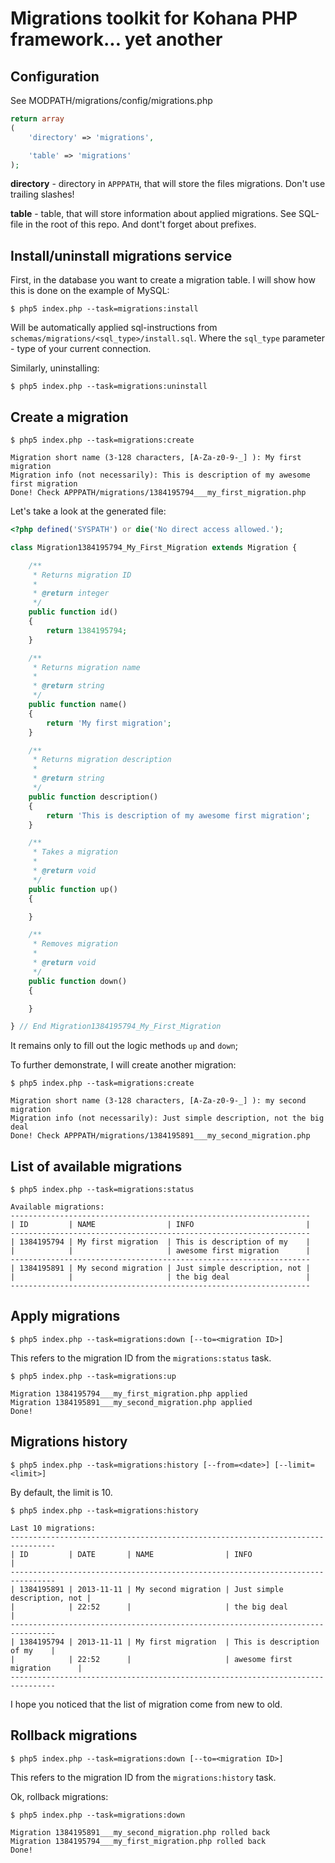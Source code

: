 # Migrations toolkit for Kohana PHP framework... yet another

## Configuration

See MODPATH/migrations/config/migrations.php

```php
return array
(
	'directory' => 'migrations',

	'table' => 'migrations'
);
```

__directory__ - directory in `APPPATH`, that will store the files migrations.
Don't use trailing slashes!

__table__ - table, that will store information about applied migrations.
See SQL-file in the root of this repo. And dont't forget about prefixes.

## Install/uninstall migrations service

First, in the database you want to create a migration table. I will show how this 
is done on the example of MySQL:

```
$ php5 index.php --task=migrations:install
```

Will be automatically applied sql-instructions from `schemas/migrations/<sql_type>/install.sql`.
Where the `sql_type` parameter - type of your current connection.

Similarly, uninstalling:

```
$ php5 index.php --task=migrations:uninstall
```

## Create a migration

```
$ php5 index.php --task=migrations:create

Migration short name (3-128 characters, [A-Za-z0-9-_] ): My first migration
Migration info (not necessarily): This is description of my awesome first migration
Done! Check APPPATH/migrations/1384195794___my_first_migration.php
```

Let's take a look at the generated file:
```php
<?php defined('SYSPATH') or die('No direct access allowed.');

class Migration1384195794_My_First_Migration extends Migration {

	/**
	 * Returns migration ID
	 *
	 * @return integer
	 */
	public function id()
	{
		return 1384195794;
	}

	/**
	 * Returns migration name
	 *
	 * @return string
	 */
	public function name()
	{
		return 'My first migration';
	}

	/**
	 * Returns migration description
	 *
	 * @return string
	 */
	public function description()
	{
		return 'This is description of my awesome first migration';
	}

	/**
	 * Takes a migration
	 *
	 * @return void
	 */
	public function up()
	{

	}

	/**
	 * Removes migration
	 *
	 * @return void
	 */
	public function down()
	{

	}

} // End Migration1384195794_My_First_Migration

```

It remains only to fill out the logic methods `up` and `down`;

To further demonstrate, I will create another migration:
```
$ php5 index.php --task=migrations:create

Migration short name (3-128 characters, [A-Za-z0-9-_] ): my second migration
Migration info (not necessarily): Just simple description, not the big deal
Done! Check APPPATH/migrations/1384195891___my_second_migration.php
```

## List of available migrations

```
$ php5 index.php --task=migrations:status

Available migrations:
-------------------------------------------------------------------
| ID         | NAME                | INFO                         |
-------------------------------------------------------------------
| 1384195794 | My first migration  | This is description of my    |
|            |                     | awesome first migration      |
-------------------------------------------------------------------
| 1384195891 | My second migration | Just simple description, not |
|            |                     | the big deal                 |
-------------------------------------------------------------------
```

## Apply migrations

`$ php5 index.php --task=migrations:down [--to=<migration ID>]`

This refers to the migration ID from the `migrations:status` task.

```
$ php5 index.php --task=migrations:up

Migration 1384195794___my_first_migration.php applied
Migration 1384195891___my_second_migration.php applied
Done!
```

## Migrations history

`$ php5 index.php --task=migrations:history [--from=<date>] [--limit=<limit>]`

By default, the limit is 10.
```
$ php5 index.php --task=migrations:history

Last 10 migrations:
--------------------------------------------------------------------------------
| ID         | DATE       | NAME                | INFO                         |
--------------------------------------------------------------------------------
| 1384195891 | 2013-11-11 | My second migration | Just simple description, not |
|            | 22:52      |                     | the big deal                 |
--------------------------------------------------------------------------------
| 1384195794 | 2013-11-11 | My first migration  | This is description of my    |
|            | 22:52      |                     | awesome first migration      |
--------------------------------------------------------------------------------
```

I hope you noticed that the list of migration come from new to old.

## Rollback migrations

`$ php5 index.php --task=migrations:down [--to=<migration ID>]`

This refers to the migration ID from the `migrations:history` task.

Ok, rollback migrations:
```
$ php5 index.php --task=migrations:down

Migration 1384195891___my_second_migration.php rolled back
Migration 1384195794___my_first_migration.php rolled back
Done!
```
